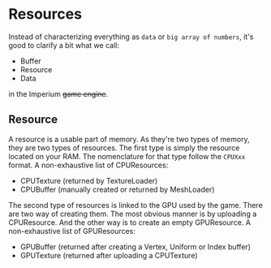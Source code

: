 # Resources

Instead of characterizing everything as `data` or `big array of numbers`, it's good to clarify a bit what we call:

* Buffer
* Resource
* Data

in the Imperium ~~game engine~~.

## Resource

A resource is a usable part of memory. As they're two types of memory, they are two types of resources.
The first type is simply the resource located on your RAM. The nomenclature for that type follow the `CPUXxx` format.
A non-exhaustive list of CPUResources:

* CPUTexture (returned by TextureLoader)
* CPUBuffer (manually created or returned by MeshLoader)

The second type of resources is linked to the GPU used by the game. There are two way of creating them. The most obvious
manner is by uploading a CPUResource. And the other way is to create an empty GPUResource. A non-exhaustive list of
GPUResources:

* GPUBuffer (returned after creating a Vertex, Uniform or Index buffer)
* GPUTexture (returned after uploading a CPUTexture)
